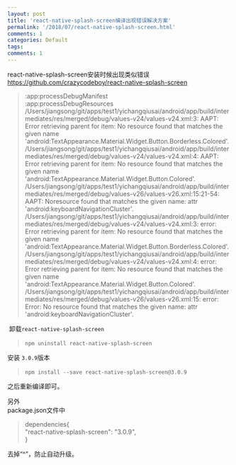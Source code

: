 ```yaml
---
layout: post
title: 'react-native-splash-screen编译出现错误解决方案'
permalink: '/2018/07/react-native-splash-screen.html'
comments: 1
categories: Default
tags: 
comments: 1
---
```

  
  
  
  
react-native-splash-screen安装时候出现类似错误  
https://github.com/crazycodeboy/react-native-splash-screen  
  

<blockquote class="tr_bq">:app:processDebugManifest<br/>:app:processDebugResources<br/>/Users/jiangsong/git/apps/test1/yichangqiusai/android/app/build/intermediates/res/merged/debug/values-v24/values-v24.xml:3:  AAPT: Error retrieving parent for item: No resource found that matches  the given name  'android:TextAppearance.Material.Widget.Button.Borderless.Colored'.<br/>/Users/jiangsong/git/apps/test1/yichangqiusai/android/app/build/intermediates/res/merged/debug/values-v24/values-v24.xml:4:  AAPT: Error retrieving parent for item: No resource found that matches  the given name 'android:TextAppearance.Material.Widget.Button.Colored'.<br/>/Users/jiangsong/git/apps/test1/yichangqiusai/android/app/build/intermediates/res/merged/debug/values-v26/values-v26.xml:15:21-54:  AAPT: Noresource found that matches the given name: attr  'android:keyboardNavigationCluster'.<br/>/Users/jiangsong/git/apps/test1/yichangqiusai/android/app/build/intermediates/res/merged/debug/values-v24/values-v24.xml:3:  error: Error retrieving parent for item: No resource found that matches  the given name  'android:TextAppearance.Material.Widget.Button.Borderless.Colored'.<br/>/Users/jiangsong/git/apps/test1/yichangqiusai/android/app/build/intermediates/res/merged/debug/values-v24/values-v24.xml:4:  error: Error retrieving parent for item: No resource found that matches  the given name 'android:TextAppearance.Material.Widget.Button.Colored'.<br/>/Users/jiangsong/git/apps/test1/yichangqiusai/android/app/build/intermediates/res/merged/debug/values-v26/values-v26.xml:15:  error: Error: No resource found that matches the given name: attr  'android:keyboardNavigationCluster'.</blockquote>

  
  
&nbsp;卸载`` react-native-splash-screen ``   

<blockquote class="tr_bq"><code>npm uninstall react-native-splash-screen</code>&nbsp;</blockquote>

安装 `` 3.0.9 ``版本  

<blockquote class="tr_bq"><code>npm install --save react-native-splash-screen@3.0.9</code>&nbsp;</blockquote>

之后重新编译即可。  
  
另外  
package.json文件中  

<blockquote class="tr_bq">dependencies{<br/>"react-native-splash-screen": "3.0.9", <br/>} </blockquote>

去掉“^”，防止自动升级。